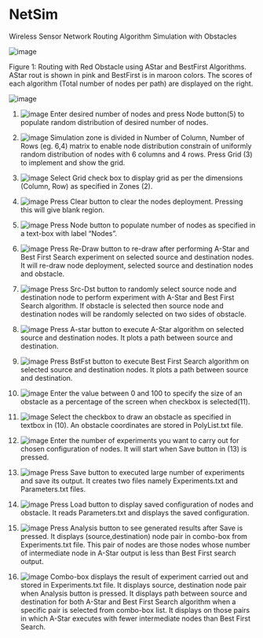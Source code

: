 # NetSim
Wireless Sensor Network Routing Algorithm Simulation with Obstacles

![image](https://github.com/hsmazumdar/NetSim/assets/16040087/f01e1e3d-7021-4a93-b29c-ae8b1fef664f)

Figure 1: Routing with Red Obstacle using AStar and BestFirst Algorithms. AStar rout is shown in pink and BestFirst is in maroon colors. The scores of each algorithm (Total number of nodes per path) are displayed on the right.

 
![image](https://github.com/hsmazumdar/NetSim/assets/16040087/7c5be72b-abcb-40db-a3ff-d6f2f2c8b5bd)

 


1.   ![image](https://github.com/hsmazumdar/NetSim/assets/16040087/bf9f2adc-37b6-465b-9d34-64e92dcdf89e)
Enter desired number of nodes and press Node button(5) to populate random distribution of desired number of nodes.

2.   ![image](https://github.com/hsmazumdar/NetSim/assets/16040087/89eaf29c-067d-480f-8128-9bc7fa88336e)
Simulation zone is divided in Number of Column, Number of Rows (eg. 6,4) matrix to enable node distribution constrain of uniformly random distribution of nodes with 6 columns and 4 rows. Press Grid (3) to implement and show the grid.

3.   ![image](https://github.com/hsmazumdar/NetSim/assets/16040087/b62093e6-3801-4c3d-b56d-a478c80eda02)
Select Grid check box to display grid as per the dimensions (Column, Row) as specified in Zones (2).

4.  ![image](https://github.com/hsmazumdar/NetSim/assets/16040087/dcaf85c0-c3ba-479a-b401-1c3139b5802c)
Press Clear button to clear the nodes deployment. Pressing this will give blank region. 

5.  ![image](https://github.com/hsmazumdar/NetSim/assets/16040087/d2d091f8-4b6d-4a8a-8ae0-0dd1d825aff1)
Press Node button to populate number of nodes as specified in a text-box with label “Nodes”.

6.    ![image](https://github.com/hsmazumdar/NetSim/assets/16040087/efb0df3e-d8d0-42de-9f12-4a3e2b894f53)
Press Re-Draw button to re-draw after performing A-Star and Best First Search experiment on selected source and destination nodes. It will re-draw  node deployment, selected source and destination nodes and obstacle. 

7.   ![image](https://github.com/hsmazumdar/NetSim/assets/16040087/962f8525-debc-4606-b90a-f4c60796b72d)
Press Src-Dst button to randomly select source node and destination node to perform experiment with A-Star and Best First Search algorithm. If obstacle is selected then source node and destination nodes will be randomly selected on two sides of obstacle.

8.   ![image](https://github.com/hsmazumdar/NetSim/assets/16040087/cd571086-b5a5-408a-9ed3-5f335e2688c7)
Press A-star button to execute A-Star algorithm on selected source and destination nodes. It plots a path between source and destination.
9.   ![image](https://github.com/hsmazumdar/NetSim/assets/16040087/0a5459ef-74e2-4735-b04f-7c45afad51c0)
Press BstFst button to execute Best First Search algorithm on selected source and destination nodes. It plots a path between source and destination.

10.   ![image](https://github.com/hsmazumdar/NetSim/assets/16040087/bd9c9a32-dc0a-421d-b65f-71ac62544f33)
Enter the value between 0 and 100 to specify the size of an obstacle as a percentage of the screen when checkbox is selected(11). 

11.   ![image](https://github.com/hsmazumdar/NetSim/assets/16040087/6c6078bd-9167-4546-acfa-041a268209a4)
Select the checkbox to draw an obstacle as specified in textbox in (10). An obstacle coordinates are stored in PolyList.txt file.

12.  ![image](https://github.com/hsmazumdar/NetSim/assets/16040087/01a90c87-07a2-4c7b-986e-a72e0630650e)
Enter the number of experiments you want to carry out for chosen configuration of nodes. It will start when Save button in (13) is pressed.

13.   ![image](https://github.com/hsmazumdar/NetSim/assets/16040087/98e92165-a70f-4c68-8344-148dc5868808)
Press Save button to executed large number of experiments and save its output. It creates two files namely Experiments.txt and Parameters.txt files. 

14.  ![image](https://github.com/hsmazumdar/NetSim/assets/16040087/bcba653c-a181-483f-92d1-cf9ae107eabe)
Press Load button to display saved configuration of nodes and obstacle. It reads Parameters.txt and displays the saved configuration.

15.   ![image](https://github.com/hsmazumdar/NetSim/assets/16040087/e441949e-9386-4dbb-aade-c5ce5f1c63dd)
Press Analysis button to see generated results after Save is pressed. It  displays (source,destination) node pair in combo-box from Experiments.txt file. This pair of nodes are those nodes whose number of intermediate node in A-Star output is less than Best First search output.

16.   ![image](https://github.com/hsmazumdar/NetSim/assets/16040087/c4aa2357-b98c-4edf-b215-8e175ea5b5c9)
Combo-box displays the result of experiment carried out and stored in Experiments.txt file. It displays source, destination node pair when Analysis button is pressed. It displays path between source and destination for both A-Star and Best First Search algorithm when a specific pair is selected from combo-box list. It displays on those pairs in which A-Star executes with fewer intermediate nodes than Best First Search.

